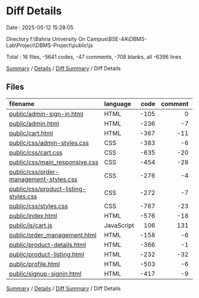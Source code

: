 # Diff Details

Date : 2025-05-12 15:28:05

Directory f:\\Bahria University On Campus\\BSE-4A\\DBMS-Lab\\Project\\DBMS-Project\\public\\js

Total : 16 files,  -5641 codes, -47 comments, -708 blanks, all -6396 lines

[Summary](results.md) / [Details](details.md) / [Diff Summary](diff.md) / Diff Details

## Files
| filename | language | code | comment | blank | total |
| :--- | :--- | ---: | ---: | ---: | ---: |
| [public/admin-sign-in.html](/public/admin-sign-in.html) | HTML | -105 | 0 | -6 | -111 |
| [public/admin.html](/public/admin.html) | HTML | -236 | -7 | -5 | -248 |
| [public/cart.html](/public/cart.html) | HTML | -367 | -11 | -15 | -393 |
| [public/css/admin-styles.css](/public/css/admin-styles.css) | CSS | -383 | -6 | -64 | -453 |
| [public/css/cart.css](/public/css/cart.css) | CSS | -635 | -20 | -129 | -784 |
| [public/css/main\_responsive.css](/public/css/main_responsive.css) | CSS | -454 | -28 | -111 | -593 |
| [public/css/order-management-styles.css](/public/css/order-management-styles.css) | CSS | -276 | -4 | -48 | -328 |
| [public/css/product-listing-styles.css](/public/css/product-listing-styles.css) | CSS | -272 | -7 | -48 | -327 |
| [public/css/styles.css](/public/css/styles.css) | CSS | -767 | -23 | -131 | -921 |
| [public/index.html](/public/index.html) | HTML | -576 | -18 | -21 | -615 |
| [public/js/cart.js](/public/js/cart.js) | JavaScript | 106 | 131 | 1 | 238 |
| [public/order\_management.html](/public/order_management.html) | HTML | -158 | -6 | -4 | -168 |
| [public/product-details.html](/public/product-details.html) | HTML | -366 | -1 | -22 | -389 |
| [public/product-listing.html](/public/product-listing.html) | HTML | -232 | -32 | -20 | -284 |
| [public/profile.html](/public/profile.html) | HTML | -503 | -6 | -50 | -559 |
| [public/signup-signin.html](/public/signup-signin.html) | HTML | -417 | -9 | -35 | -461 |

[Summary](results.md) / [Details](details.md) / [Diff Summary](diff.md) / Diff Details